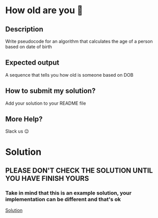 # How old are you 👴 

## Description

Write pseudocode for an algorithm that calculates the age of a person based on date of birth

## Expected output

A sequence that tells you how old is someone based on DOB

## How to submit my solution?

Add your solution to your README file

## More Help?

Slack us 😉

# Solution

## PLEASE DON'T CHECK THE SOLUTION UNTIL YOU HAVE FINISH YOURS

### Take in mind that this is an example solution, your implementation can be different and that's ok

[Solution](../sol)
